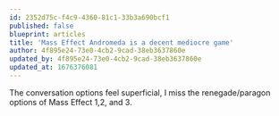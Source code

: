 ```yaml
---
id: 2352d75c-f4c9-4360-81c1-33b3a690bcf1
published: false
blueprint: articles
title: 'Mass Effect Andromeda is a decent mediocre game'
author: 4f895e24-73e0-4cb2-9cad-38eb3637860e
updated_by: 4f895e24-73e0-4cb2-9cad-38eb3637860e
updated_at: 1676376081
---
```

The conversation options feel superficial, I miss the renegade/paragon options of Mass Effect 1,2, and 3.